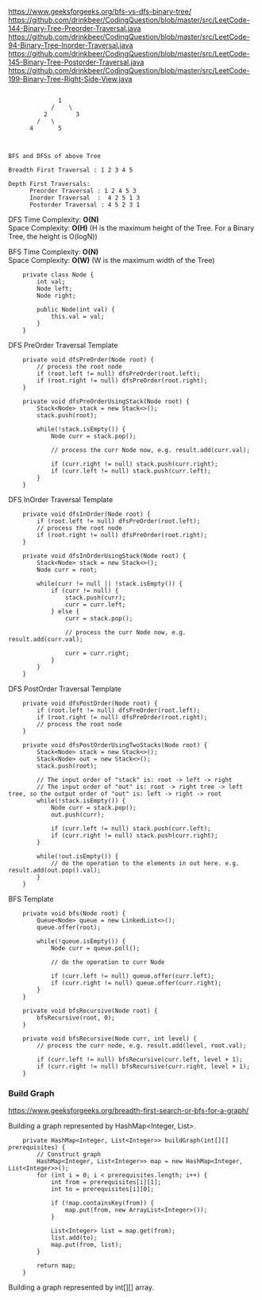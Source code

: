 
https://www.geeksforgeeks.org/bfs-vs-dfs-binary-tree/
https://github.com/drinkbeer/CodingQuestion/blob/master/src/LeetCode-144-Binary-Tree-Preorder-Traversal.java
https://github.com/drinkbeer/CodingQuestion/blob/master/src/LeetCode-94-Binary-Tree-Inorder-Traversal.java
https://github.com/drinkbeer/CodingQuestion/blob/master/src/LeetCode-145-Binary-Tree-Postorder-Traversal.java
https://github.com/drinkbeer/CodingQuestion/blob/master/src/LeetCode-199-Binary-Tree-Right-Side-View.java


```

              1
            /    \
          2        3
        /   \
      4       5



BFS and DFSs of above Tree

Breadth First Traversal : 1 2 3 4 5

Depth First Traversals:
      Preorder Traversal : 1 2 4 5 3 
      Inorder Traversal  :  4 2 5 1 3 
      Postorder Traversal : 4 5 2 3 1
```

DFS
Time Complexity: **O(N)**  
Space Complexity: **O(H)** (H is the maximum height of the Tree. For a Binary Tree, the height is O(logN))

BFS
Time Complexity: **O(N)**  
Space Complexity: **O(W)** (W is the maximum width of the Tree)

```
    private class Node {
        int val;
        Node left;
        Node right;

        public Node(int val) {
            this.val = val;
        }
    }
```

DFS PreOrder Traversal Template

```
    private void dfsPreOrder(Node root) {
        // process the root node
        if (root.left != null) dfsPreOrder(root.left);
        if (root.right != null) dfsPreOrder(root.right);
    }

    private void dfsPreOrderUsingStack(Node root) {
        Stack<Node> stack = new Stack<>();
        stack.push(root);

        while(!stack.isEmpty()) {
            Node curr = stack.pop();

            // process the curr Node now, e.g. result.add(curr.val);

            if (curr.right != null) stack.push(curr.right);
            if (curr.left != null) stack.push(curr.left);
        }
    }
```

DFS InOrder Traversal Template
```
    private void dfsInOrder(Node root) {
        if (root.left != null) dfsPreOrder(root.left);
        // process the root node
        if (root.right != null) dfsPreOrder(root.right);
    }

    private void dfsInOrderUsingStack(Node root) {
        Stack<Node> stack = new Stack<>();
        Node curr = root;

        while(curr != null || !stack.isEmpty()) {
            if (curr != null) {
                stack.push(curr);
                curr = curr.left;
            } else {
                curr = stack.pop();

                // process the curr Node now, e.g. result.add(curr.val);

                curr = curr.right;
            }
        }
    }
```

DFS PostOrder Traversal Template
```
    private void dfsPostOrder(Node root) {
        if (root.left != null) dfsPreOrder(root.left);
        if (root.right != null) dfsPreOrder(root.right);
        // process the root node
    }

    private void dfsPostOrderUsingTwoStacks(Node root) {
        Stack<Node> stack = new Stack<>();
        Stack<Node> out = new Stack<>();
        stack.push(root);

        // The input order of "stack" is: root -> left -> right
        // The input order of "out" is: root -> right tree -> left tree, so the output order of "out" is: left -> right -> root
        while(!stack.isEmpty()) {
            Node curr = stack.pop();
            out.push(curr);

            if (curr.left != null) stack.push(curr.left);
            if (curr.right != null) stack.push(curr.right);
        }

        while(!out.isEmpty()) {
            // do the operation to the elements in out here. e.g. result.add(out.pop().val);
        }
    }
```

BFS Template

```
    private void bfs(Node root) {
        Queue<Node> queue = new LinkedList<>();
        queue.offer(root);

        while(!queue.isEmpty()) {
            Node curr = queue.poll();

            // do the operation to curr Node

            if (curr.left != null) queue.offer(curr.left);
            if (curr.right != null) queue.offer(curr.right);
        }
    }
```

```
    private void bfsRecursive(Node root) {
        bfsRecursive(root, 0);
    }

    private void bfsRecursive(Node curr, int level) {
        // process the curr node, e.g. result.add(level, root.val);

        if (curr.left != null) bfsRecursive(curr.left, level + 1);
        if (curr.right != null) bfsRecursive(curr.right, level + 1);
    }
```

### Build Graph

https://www.geeksforgeeks.org/breadth-first-search-or-bfs-for-a-graph/

Building a graph represented by HashMap<Integer, List<Integer>>.
```
    private HashMap<Integer, List<Integer>> buildGraph(int[][] prerequisites) {
        // Construct graph
        HashMap<Integer, List<Integer>> map = new HashMap<Integer, List<Integer>>();
        for (int i = 0; i < prerequisites.length; i++) {
            int from = prerequisites[i][1];
            int to = prerequisites[i][0];

            if (!map.containsKey(from)) {
                map.put(from, new ArrayList<Integer>());
            }

            List<Integer> list = map.get(from);
            list.add(to);
            map.put(from, list);
        }

        return map;
    }
```

Building a graph represented by int[][] array.
```

```

